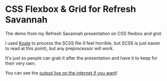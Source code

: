 # CSS Flexbox & Grid for Refresh Savannah

The demo from my Refresh Savannah presentation on CSS flexbox and grid.

I used [Koala](http://koala-app.com/) to process the SCSS file (I feel horrible, but SCSS is just easier to read at this point), but any preprocessor will work.

It's just so people can grab it after the presentation and have it to keep for their very own.

You can see the [output live on the internet if you want](https://kplawver.github.io/refresh-grid-and-flex/)!
